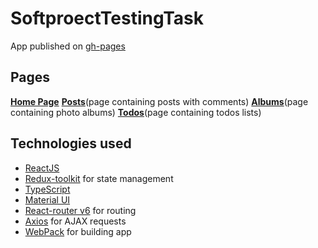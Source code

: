 # SoftproectTestingTask

App published on [gh-pages](https://xepmeyc.github.io/SoftproectTestingTask/)

## Pages

**[Home Page](https://xepmeyc.github.io/SoftproectTestingTask/)**
**[Posts](https://xepmeyc.github.io/SoftproectTestingTask/#/posts)**(page containing posts with comments)
**[Albums](https://xepmeyc.github.io/SoftproectTestingTask/#/albums)**(page containing photo albums)
**[Todos](https://xepmeyc.github.io/SoftproectTestingTask/#/todos)**(page containing todos lists)

## Technologies used

- [ReactJS](https://reactjs.org/)
- [Redux-toolkit](https://redux-toolkit.js.org/) for state management
- [TypeScript](https://www.typescriptlang.org/) 
- [Material UI](https://mui.com/) 
- [React-router v6](https://reactrouter.com/en/main) for routing
- [Axios](https://www.npmjs.com/package/axios) for AJAX requests
- [WebPack](https://www.npmjs.com/package/axios) for building app
